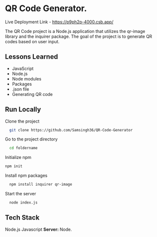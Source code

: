 # QR Code Generator.

Live Deployment Link - https://p9ph2p-4000.csb.app/

The QR Code project is a Node.js application that utilizes the qr-image library and the inquirer package. The goal of the project is to generate QR codes based on user input.

## Lessons Learned
- JavaScript
- Node.js
- Node modules
- Packages
- .json file
- Generating QR code

## Run Locally

Clone the project

```bash
  git clone https://github.com/Samsingh36/QR-Code-Generator
```

Go to the project directory

```bash
  cd foldername
```
Initialize npm 
```bash
npm init
```

Install npm packages

```bash
  npm install inquirer qr-image
```

Start the server

```bash
  node index.js
```
## Tech Stack

Node.js
Javascript 
**Server:** Node.

